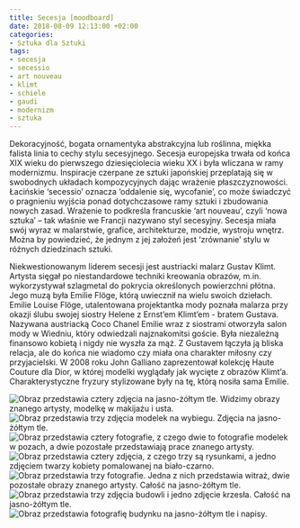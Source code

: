```yaml
---
title: Secesja [moodboard]
date: 2018-08-09 12:13:00 +02:00
categories:
- Sztuka dla Sztuki
tags:
- secesja
- secessio
- art nouveau
- klimt
- schiele
- gaudi
- modernizm
- sztuka
---
```


Dekoracyjność, bogata ornamentyka abstrakcyjna lub roślinna, miękka falista linia to cechy stylu secesyjnego. Secesja europejska trwała od końca XIX wieku do pierwszego dziesięciolecia wieku XX i była wliczana w ramy modernizmu. Inspiracje czerpane ze sztuki japońskiej przeplatają się w swobodnych układach kompozycyjnych dając wrażenie płaszczyznowości. Łacińskie ‘secessio’ oznacza ‘oddalenie się, wycofanie’, co może świadczyć o pragnieniu wyjścia ponad dotychczasowe ramy sztuki i zbudowania nowych zasad. Wrażenie to podkreśla francuskie ‘art nouveau’, czyli ‘nowa sztuka’ – tak właśnie we Francji nazywano styl secesyjny. Secesja miała swój wyraz w malarstwie, grafice, architekturze, modzie, wystroju wnętrz. Można by powiedzieć, że jednym z jej założeń jest ‘zrównanie’ stylu w różnych dziedzinach sztuki.

Niekwestionowanym liderem secesji jest austriacki malarz Gustav Klimt. Artysta sięgał po niestandardowe techniki kreowania obrazów, m.in. wykorzystywał szlagmetal do pokrycia określonych powierzchni płótna. Jego muzą była Emilie Flöge, którą uwiecznił na wielu swoich dziełach. Emilie Louise Flöge, utalentowana projektantka mody poznała malarza przy okazji ślubu swojej siostry Helene z Ernst’em Klimt’em - bratem Gustava. Nazywana austriacką Coco Chanel Emilie wraz z siostrami otworzyła salon mody w Wiedniu, który odwiedzali najznakomitsi goście. Była niezależną finansowo kobietą i nigdy nie wyszła za mąż. Z Gustavem łączyła ją bliska relacja, ale do końca nie wiadomo czy miała ona charakter miłosny czy przyjacielski. W 2008 roku John Galliano zaprezentował kolekcję Haute Couture dla Dior, w której modelki wyglądały jak wycięte z obrazów Klimt’a. Charakterystyczne fryzury stylizowane były na tę, którą nosiła sama Emilie. 

![Obraz przedstawia cztery zdjęcia na jasno-żółtym tle. Widzimy obrazy znanego artysty, modelkę w makijażu i usta.](https://assets1.ello.co/uploads/asset/attachment/8067664/ello-optimized-7f5e5cd5.jpg)
![Obraz przedstawia trzy zdjęcia modelek na wybiegu. Zdjęcia na jasno-żółtym tle.](https://assets2.ello.co/uploads/asset/attachment/8067666/ello-optimized-a2efa282.jpg)
![Obraz przedstawia cztery fotografie, z czego dwie to fotografie modelek w pozach, a dwie pozostałe przedstawiają prace znanego artysty.](https://assets0.ello.co/uploads/asset/attachment/8067669/ello-optimized-55b6dc3c.jpg)
![Obraz przedstawia cztery zdjęcia, z czego trzy są rysunkami, a jedno zdjęciem twarzy kobiety pomalowanej na biało-czarno.](https://assets2.ello.co/uploads/asset/attachment/8067670/ello-optimized-591b1b38.jpg)
![Obraz przedstawia trzy fotografie. Jedna z nich przedstawia witraż, dwie pozostałe obrazy znanego artysty. Całość na jasno-żółtym tle.](https://assets0.ello.co/uploads/asset/attachment/8067671/ello-optimized-9106f306.jpg)
![Obraz przedstawia trzy zdjęcia budowli i jedno zdjęcie krzesła. Całość na jasno-żółtym tle.](https://assets2.ello.co/uploads/asset/attachment/8067674/ello-optimized-51615a71.jpg)
![Obraz przedstawia fotografię budynku na jasno-żółtym tle i napisy.](https://assets0.ello.co/uploads/asset/attachment/8067675/ello-optimized-85ce8cdc.jpg)